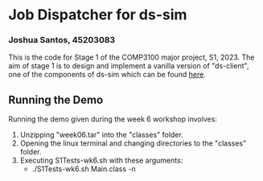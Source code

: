 # Job Dispatcher for ds-sim

### Joshua Santos, 45203083

This is the code for Stage 1 of the COMP3100 major project, S1, 2023. The aim of stage 1 is to design and implement a vanilla version of "ds-client", one of the components of ds-sim which can be found [here](https://github.com/distsys-MQ/ds-sim).

## Running the Demo
Running the demo given during the week 6 workshop involves:
1. Unzipping "week06.tar" into the "classes" folder.
2. Opening the linux terminal and changing directories to the "classes" folder.
3. Executing S1Tests-wk6.sh with these arguments: 
    * ./S1Tests-wk6.sh Main.class -n
